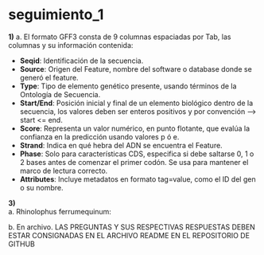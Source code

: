 # seguimiento_1

**1)** a. 
    El formato GFF3 consta de 9 columnas espaciadas por Tab, las columnas y su información contenida:
   - **Seqid**: Identificación de la secuencia.
   - **Source**: Origen del Feature, nombre del software o database donde se generó el feature.
   - **Type**: Tipo de elemento genético presente, usando términos de la Ontología de Secuencia.
   - **Start/End**: Posición inicial y final de un elemento biológico dentro de la secuencia, los valores deben ser enteros positivos y por convención --> start <=                        end.
   - **Score**: Representa un valor numérico, en punto flotante, que evalúa la confianza en la predicción usando valores p ó e.
   - **Strand**: Indica en qué hebra del ADN se encuentra el Feature.
   - **Phase**: Solo para características CDS, especifica si debe saltarse 0, 1 o 2 bases antes de comenzar el primer codón. Se usa para mantener el marco de lectura                  correcto.
   - **Attributes**: Incluye metadatos en formato tag=value, como el ID del gen o su nombre.

**3)**  
a. Rhinolophus ferrumequinum: 
  
b. En archivo. 
LAS PREGUNTAS Y SUS RESPECTIVAS RESPUESTAS DEBEN ESTAR
CONSIGNADAS EN EL ARCHIVO README EN EL REPOSITORIO DE
GITHUB
